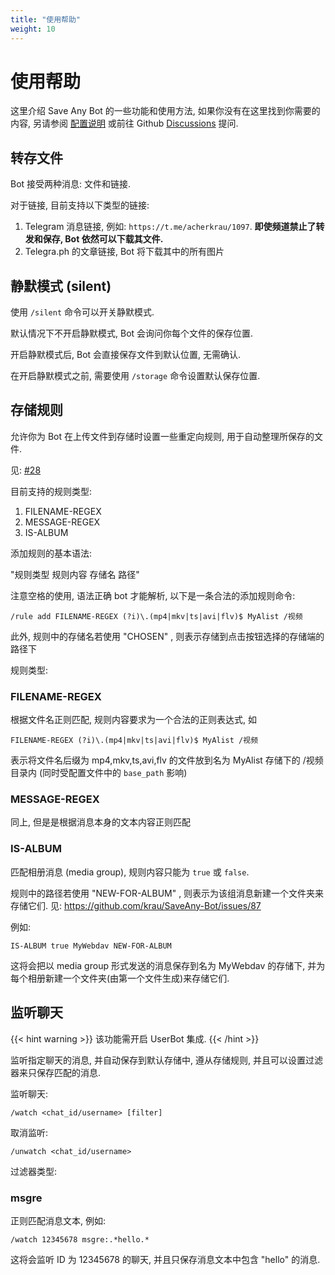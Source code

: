 ```yaml
---
title: "使用帮助"
weight: 10
---
```


# 使用帮助

这里介绍 Save Any Bot 的一些功能和使用方法, 如果你没有在这里找到你需要的内容, 另请参阅 [配置说明](../deployment/configuration) 或前往 Github [Discussions](https://github.com/krau/SaveAny-Bot/discussions) 提问.

## 转存文件

Bot 接受两种消息: 文件和链接.

对于链接, 目前支持以下类型的链接:

1. Telegram 消息链接, 例如: `https://t.me/acherkrau/1097`. **即使频道禁止了转发和保存, Bot 依然可以下载其文件.**
2. Telegra.ph 的文章链接, Bot 将下载其中的所有图片

## 静默模式 (silent)

使用 `/silent` 命令可以开关静默模式.

默认情况下不开启静默模式, Bot 会询问你每个文件的保存位置.

开启静默模式后, Bot 会直接保存文件到默认位置, 无需确认.

在开启静默模式之前, 需要使用 `/storage` 命令设置默认保存位置.

## 存储规则

允许你为 Bot 在上传文件到存储时设置一些重定向规则, 用于自动整理所保存的文件.

见: <a href="https://github.com/krau/SaveAny-Bot/issues/28" target="_blank">#28</a>

目前支持的规则类型:

1. FILENAME-REGEX
2. MESSAGE-REGEX
3. IS-ALBUM

添加规则的基本语法:

"规则类型 规则内容 存储名 路径"

注意空格的使用, 语法正确 bot 才能解析, 以下是一条合法的添加规则命令:

```
/rule add FILENAME-REGEX (?i)\.(mp4|mkv|ts|avi|flv)$ MyAlist /视频
```

此外, 规则中的存储名若使用 "CHOSEN" , 则表示存储到点击按钮选择的存储端的路径下

规则类型:

### FILENAME-REGEX

根据文件名正则匹配, 规则内容要求为一个合法的正则表达式, 如

```
FILENAME-REGEX (?i)\.(mp4|mkv|ts|avi|flv)$ MyAlist /视频
```

表示将文件名后缀为 mp4,mkv,ts,avi,flv 的文件放到名为 MyAlist 存储下的 /视频 目录内 (同时受配置文件中的 `base_path` 影响)

### MESSAGE-REGEX

同上, 但是是根据消息本身的文本内容正则匹配

### IS-ALBUM

匹配相册消息 (media group), 规则内容只能为 `true` 或 `false`.

规则中的路径若使用 "NEW-FOR-ALBUM" , 则表示为该组消息新建一个文件夹来存储它们. 见: https://github.com/krau/SaveAny-Bot/issues/87

例如:

```
IS-ALBUM true MyWebdav NEW-FOR-ALBUM
```

这将会把以 media group 形式发送的消息保存到名为 MyWebdav 的存储下, 并为每个相册新建一个文件夹(由第一个文件生成)来存储它们.


## 监听聊天

{{< hint warning >}}
该功能需开启 UserBot 集成.
{{< /hint >}}

监听指定聊天的消息, 并自动保存到默认存储中, 遵从存储规则, 并且可以设置过滤器来只保存匹配的消息.

监听聊天:

```
/watch <chat_id/username> [filter] 
```

取消监听:

```
/unwatch <chat_id/username>
```

过滤器类型:

### msgre

正则匹配消息文本, 例如:

```
/watch 12345678 msgre:.*hello.*
```

这将会监听 ID 为 12345678 的聊天, 并且只保存消息文本中包含 "hello" 的消息.
